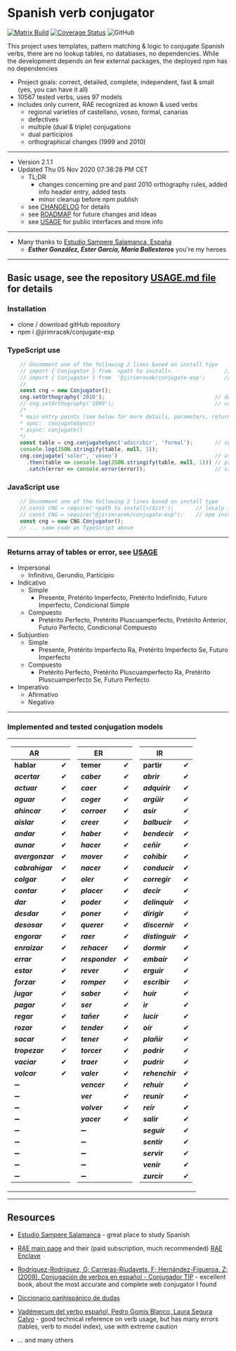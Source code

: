 # Spanish verb conjugator

[![Matrix Build](https://github.com/jirimracek/conjugate-esp/workflows/Matrix%20Build/badge.svg?branch=master)](https://github.com/jirimracek/conjugate-esp/actions?query=workflow%3A%22Matrix+Build%22)
[![Coverage Status](https://coveralls.io/repos/github/jirimracek/conjugate-esp/badge.svg?branch=master)](https://coveralls.io/github/jirimracek/conjugate-esp?branch=master)
![GitHub](https://img.shields.io/github/license/jirimracek/conjugate-esp)

This project uses templates, pattern matching & logic to conjugate Spanish verbs, there are no lookup tables, no databases, no dependencies.  While the development depends on few external packages, the deployed npm has no dependencies

- Project goals: correct, detailed, complete, independent, fast & small (yes, you can have it all)
- 10567 tested verbs, uses 97 models
- includes only current, RAE recognized as known &amp; used verbs
  - regional varieties of castellano, voseo, formal, canarias
  - defectives
  - multiple (dual & triple) conjugations
  - dual participios
  - orthographical changes (1999 and 2010)

____

- Version 2.1.1
- Updated Thu 05 Nov 2020 07:38:28 PM CET
  - TL;DR
    - changes concerning pre and past 2010 orthography rules, added info header entry, added tests
    - minor cleanup before npm publish
  - see [CHANGELOG](CHANGELOG.md) for details
  - see [ROADMAP](ROADMAP.md) for future changes and ideas
  - see [USAGE](USAGE.md) for public interfaces and more info

____

- Many thanks to [Estudio Sampere Salamanca, España](http://www.sampere.com/learn-spanish/spanish-courses-salamanca.html "Sampere Salamanca")
  - ***Esther González, Ester García, María Ballesteros*** you're my heroes

____

## Basic usage, see the repository [USAGE.md file](USAGE.md) for details

### Installation

- clone / download gitHub repository
- npm i @jirimracek/conjugate-esp

### TypeScript use

```typescript
    // Uncomment one of the following 2 lines based on install type
    // import { Conjugator } from  <path to install>                 // locally installed from repository
    // import { Conjugator } from  '@jirimracek/conjugate-esp';      // npm installed
    //
    const cng = new Conjugator();
    cng.setOrthography('2010');                                   // defaults to '2010'
    // cng.setOrthography('1999');                                // use 1999 orthography rules
    /*
    * main entry points (see below for more details, parameters, return types)
    * sync:  conjugateSync()
    * async: conjugate()
    */
    const table = cng.conjugateSync('adscribir', 'formal');       // sync, formal, returns Result[] | ErrorType
    console.log(JSON.stringify(table, null, 1));
    cng.conjugate('soler', 'voseo')                               // async, voseo, returns Promise<Result[] | ErrorType>
      .then(table => console.log(JSON.stringify(table, null, 1))) // process correct result
      .catch(error => console.error(error));                      // catch error
```

### JavaScript use

```javascript
    // Uncomment one of the following 2 lines based on install type
    // const CNG = require('<path to install>/dist');       // localy installed from repository
    // const CNG = require("@jirimracek/conjugate-esp");    // npm installed
    const cng = new CNG.Conjugator();
    // ... same code as TypeScript above
```

____

### Returns array of tables or error, see [USAGE](USAGE.md)

- Impersonal
  - Infinitivo, Gerundio, Participio
- Indicativo
  - Simple
    - Presente, Pretérito Imperfecto, Pretérito Indefinido, Futuro Imperfecto, Condicional Simple
  - Compuesto
    - Pretérito Perfecto, Pretérito Pluscuamperfecto, Pretérito Anterior, Futuro Perfecto, Condicional Compuesto
- Subjuntivo
  - Simple
    - Presente, Pretérito Imperfecto Ra, Pretérito Imperfecto Se, Futuro Imperfecto
  - Compuesto
    - Pretérito Perfecto, Pretérito Pluscuamperfecto Ra, Pretérito Pluscuamperfecto Se, Futuro Perfecto
- Imperativo
  - Afirmativo
  - Negativo

____

### Implemented and tested conjugation models

<table>
<tr><td>

| AR            | |
|---------------|:-----------:|
| **hablar** | &#x2714; |
| ***acertar*** | &#x2714; |
| ***actuar*** | &#x2714; |
| ***aguar*** | &#x2714; |
| ***ahincar*** | &#x2714; |
| ***aislar*** | &#x2714; |
| ***andar*** | &#x2714; |
| ***aunar*** | &#x2714; |
| ***avergonzar*** | &#x2714; |
| ***cabrahigar*** | &#x2714; |
| ***colgar*** | &#x2714; |
| ***contar*** | &#x2714; |
| ***dar*** | &#x2714; |
| ***desdar*** | &#x2714; |
| ***desosar*** | &#x2714; |
| ***engorar*** | &#x2714; |
| ***enraizar*** | &#x2714; |
| ***errar*** | &#x2714; |
| ***estar*** | &#x2714; |
| ***forzar*** | &#x2714; |
| ***jugar*** | &#x2714; |
| ***pagar*** | &#x2714; |
| ***regar*** | &#x2714; |
| ***rozar*** | &#x2714; |
| ***sacar*** | &#x2714; |
| ***tropezar*** | &#x2714; |
| ***vaciar*** | &#x2714; |
| ***volcar*** | &#x2714; |
|&#x2796;||
|&#x2796;||
|&#x2796;||
|&#x2796;||
|&#x2796;||
|&#x2796;||
|&#x2796;||
|&#x2796;||
|&#x2796;||
</td><td>

| ER            | |
|---------------|:-----------:|
| **temer** | &#x2714; |
| ***caber*** | &#x2714; |
| ***caer*** | &#x2714; |
| ***coger*** | &#x2714; |
| ***corroer*** | &#x2714; |
| ***creer*** | &#x2714; |
| ***haber*** | &#x2714; |
| ***hacer*** | &#x2714; |
| ***mover*** | &#x2714; |
| ***nacer*** | &#x2714; |
| ***oler*** | &#x2714; |
| ***placer*** | &#x2714; |
| ***poder*** | &#x2714; |
| ***poner*** | &#x2714; |
| ***querer*** | &#x2714; |
| ***raer*** | &#x2714; |
| ***rehacer*** | &#x2714; |
| ***responder*** | &#x2714; |
| ***rever*** | &#x2714; |
| ***romper*** | &#x2714; |
| ***saber*** | &#x2714; |
| ***ser*** | &#x2714; |
| ***tañer*** | &#x2714; |
| ***tender*** | &#x2714; |
| ***tener*** | &#x2714; |
| ***torcer*** | &#x2714; |
| ***traer*** | &#x2714; |
| ***valer*** | &#x2714; |
| ***vencer*** | &#x2714; |
| ***ver*** | &#x2714; |
| ***volver*** | &#x2714; |
| ***yacer*** | &#x2714; |
|&#x2796;||
|&#x2796;||
|&#x2796;||
|&#x2796;||
|&#x2796;||
</td><td>

| IR            | |
|---------------|:-----------:|
| **partir** | &#x2714; |
| ***abrir*** | &#x2714; |
| ***adquirir*** | &#x2714; |
| ***argüir*** | &#x2714; |
| ***asir*** | &#x2714; |
| ***balbucir*** | &#x2714; |
| ***bendecir*** | &#x2714; |
| ***ceñir*** | &#x2714; |
| ***cohibir*** | &#x2714; |
| ***conducir*** | &#x2714; |
| ***corregir*** | &#x2714; |
| ***decir*** | &#x2714; |
| ***delinquir*** | &#x2714; |
| ***dirigir*** | &#x2714; |
| ***discernir*** | &#x2714; |
| ***distinguir*** | &#x2714; |
| ***dormir*** | &#x2714; |
| ***embaír*** | &#x2714; |
| ***erguir*** | &#x2714; |
| ***escribir*** | &#x2714; |
| ***huir*** | &#x2714; |
| ***ir*** | &#x2714; |
| ***lucir*** | &#x2714; |
| ***oír*** | &#x2714; |
| ***plañir*** | &#x2714; |
| ***podrir*** | &#x2714; |
| ***pudrir*** | &#x2714; |
| ***rehenchir*** | &#x2714; |
| ***rehuir*** | &#x2714; |
| ***reunir*** | &#x2714; |
| ***reír*** | &#x2714; |
| ***salir*** | &#x2714; |
| ***seguir*** | &#x2714; |
| ***sentir*** | &#x2714; |
| ***servir*** | &#x2714; |
| ***venir*** | &#x2714; |
| ***zurcir*** | &#x2714; |
</td></tr> </table>

____

## Resources

- [Estudio Sampere Salamanca](http://www.sampere.com/learn-spanish/spanish-courses-salamanca.html "Sampere Salamanca") - great place to study Spanish

- [RAE main page](https://www.rae.es "RAE") and their (paid subscription, much recommended) [RAE Enclave](https://enclave.rae.es "Enclave")

- [Rodríguez-Rodríguez, G; Carreras-Riudavets, F; Hernández-Figueroa, Z; (2009). Conjugación de verbos en español - Conjugador TIP](https://tulengua.es "Conjugador TIP") - excellent book, about the most accurate and complete web conjugator I found

- [Diccionario panhispánico de dudas](https://www.casadellibro.com/libro-diccionario-panhispanico-de-dudas-2-ed/9788429406238/1051481 "Casa del libro" )

- [Vadémecum del verbo español, Pedro Gomis Blanco, Laura Segura Calvo](https://www.amazon.es/Vad%C3%A9mecum-verbo-espa%C3%B1ol-Pedro-Blanco/dp/8497783875 "Amazon.es") - good technical reference on verb usage, but has many errors (tables, verb to model index), use with extreme caution

- ... and many others
